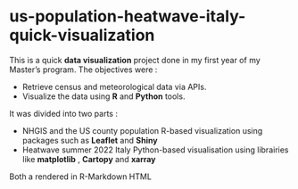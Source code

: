 # us-population-heatwave-italy-quick-visualization

This is a quick **data visualization** project done in my first year of my Master’s program.
The objectives were : 
- Retrieve census and meteorological data via APIs.
- Visualize the data using **R** and **Python** tools.

It was divided into two parts : 
- NHGIS and the US county population
  R-based visualization using packages such as **Leaflet** and **Shiny**
- Heatwave summer 2022 Italy
  Python-based visualisation using librairies like **matplotlib** , **Cartopy** and **xarray**

Both a rendered in R-Markdown HTML
